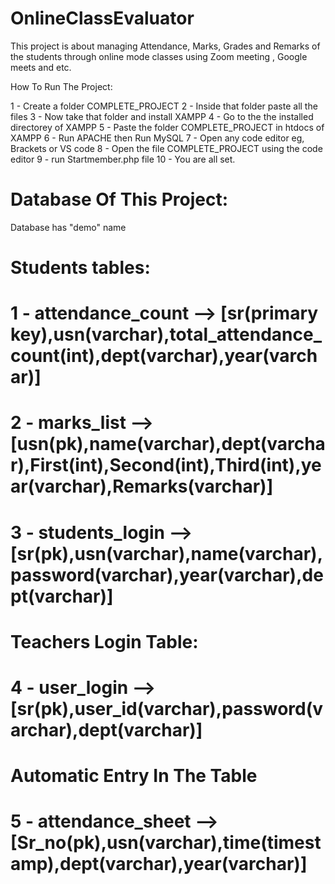 # OnlineClassEvaluator
This project is about managing Attendance, Marks, Grades and Remarks of the students through online mode classes using Zoom meeting , Google meets and etc.

How To Run The Project:

1 - Create a folder COMPLETE_PROJECT
2 - Inside that folder paste all the files
3 - Now take that folder and install XAMPP
4 - Go to the the installed directorey of XAMPP
5 - Paste the folder COMPLETE_PROJECT in htdocs of XAMPP
6 - Run APACHE then Run MySQL
7 - Open any code editor eg, Brackets or VS code
8 - Open the file COMPLETE_PROJECT using the code editor
9 - run Startmember.php file
10 - You are all set.

# Database Of This Project:
 
 Database has "demo" name

# Students tables:

# 1 - attendance_count --> [sr(primary key),usn(varchar),total_attendance_count(int),dept(varchar),year(varchar)]
# 2 - marks_list --> [usn(pk),name(varchar),dept(varchar),First(int),Second(int),Third(int),year(varchar),Remarks(varchar)]
# 3 - students_login -->[sr(pk),usn(varchar),name(varchar),password(varchar),year(varchar),dept(varchar)]

# Teachers Login Table:

# 4 - user_login --> [sr(pk),user_id(varchar),password(varchar),dept(varchar)]

# Automatic Entry In The Table

# 5 - attendance_sheet --> [Sr_no(pk),usn(varchar),time(timestamp),dept(varchar),year(varchar)]




